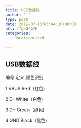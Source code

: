 ```yaml
---
title: USB数据线
author: "-"
type: post
date: 2019-07-13T03:44:20+00:00
url: /?p=14676
categories:
  - Uncategorized

---
```

## USB数据线
编号 定义 颜色识别
  
1 VBUS Red（红色) 
  
2 D- White（白色)
  
3 D+ Green（绿色) 
  
4 GND Black（黑色)